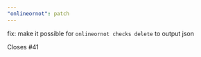 ```yaml
---
"onlineornot": patch
---
```


fix: make it possible for `onlineornot checks delete` to output json

Closes #41
